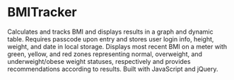 # BMITracker
Calculates and tracks BMI and displays results in a graph and dynamic table. Requires passcode upon entry and stores user login info, height, weight, and date in local storage. Displays most recent BMI on a meter with green, yellow, and red zones representing normal, overweight, and underweight/obese weight statuses, respectively and provides recommendations according to results. Built with JavaScript and jQuery.
